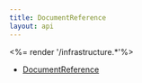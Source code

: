 ```yaml
---
title: DocumentReference
layout: api
---
```


<%= render '/infrastructure.*'%>
* [DocumentReference](../infrastructure/documentReference)
